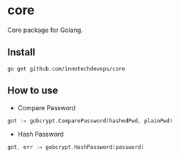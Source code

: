 # core

Core package for Golang.

## Install

```shell
go get github.com/innotechdevops/core
```

## How to use

- Compare Password

```go
got := gobcrypt.ComparePassword(hashedPwd, plainPwd)
```

- Hash Password

```go
got, err := gobcrypt.HashPassword(password)
```